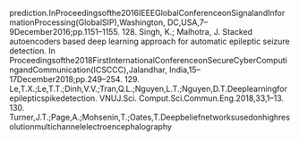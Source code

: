 prediction.InProceedingsofthe2016IEEEGlobalConferenceonSignalandInformationProcessing(GlobalSIP),Washington,
DC,USA,7–9December2016;pp.1151–1155.
128. Singh, K.; Malhotra, J. Stacked autoencoders based deep learning approach for automatic epileptic seizure detection. In
Proceedingsofthe2018FirstInternationalConferenceonSecureCyberComputingandCommunication(ICSCCC),Jalandhar,
India,15–17December2018;pp.249–254.
129. Le,T.X.;Le,T.T.;Dinh,V.V.;Tran,Q.L.;Nguyen,L.T.;Nguyen,D.T.Deeplearningforepilepticspikedetection. VNUJ.Sci.
Comput.Sci.Commun.Eng.2018,33,1–13.
130. Turner,J.T.;Page,A.;Mohsenin,T.;Oates,T.Deepbeliefnetworksusedonhighresolutionmultichannelelectroencephalography